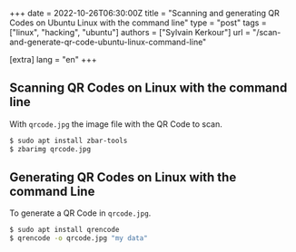 +++
date = 2022-10-26T06:30:00Z
title = "Scanning and generating QR Codes on Ubuntu Linux with the command line"
type = "post"
tags = ["linux", "hacking", "ubuntu"]
authors = ["Sylvain Kerkour"]
url = "/scan-and-generate-qr-code-ubuntu-linux-command-line"

[extra]
lang = "en"
+++

## Scanning QR Codes on Linux with the command line

With `qrcode.jpg` the image file with the QR Code to scan.

```bash
$ sudo apt install zbar-tools
$ zbarimg qrcode.jpg
```

## Generating QR Codes on Linux with the command Line

To generate a QR Code in `qrcode.jpg`.

```bash
$ sudo apt install qrencode
$ qrencode -o qrcode.jpg "my data"
```
